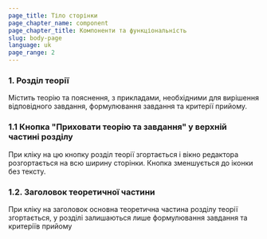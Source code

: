 ```yaml
---
page_title: Тіло сторінки
page_chapter_name: component
page_chapter_title: Компоненти та функціональність
slug: body-page
language: uk
page_range: 2
---
```

### 1. Розділ теорії[​](https://faq-qa.m.goit.global/ua/components-and-functionality/body-page#1-%D1%80%D0%BE%D0%B7%D0%B4%D1%96%D0%BB-%D1%82%D0%B5%D0%BE%D1%80%D1%96%D1%97 "Direct link to heading")

Містить теорію та пояснення, з прикладами, необхідними для вирішення відповідного завдання, формулювання завдання та критерії прийому.

### 1.1 Кнопка "Приховати теорію та завдання" у верхній частині розділу

При кліку на цю кнопку розділ теорії згортається і вікно редактора розгортається на всю ширину сторінки. Кнопка зменшується до іконки без тексту.

### 1.2. Заголовок теоретичної частини

При кліку на заголовок основна теоретична частина розділу теорії згортається, у розділі залишаються лише формулювання завдання та критеріїв прийому